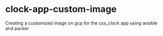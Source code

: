 # clock-app-custom-image
Creating a customized image on gcp for the css_clock app using ansible and packer

